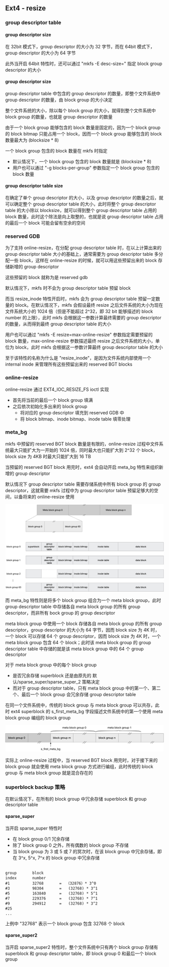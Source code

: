 ## Ext4 - resize


### group descriptor table



#### group descriptor size

在 32bit 模式下，group descriptor 的大小为 32 字节，而在 64bit 模式下，group descriptor 的大小为 64 字节

此外当开启 64bit 特性时，还可以通过 "mkfs -E desc-size=<val>" 指定 block group descriptor 的大小


#### group descriptor size

group descriptor table 中包含的 group descriptor 的数量，即整个文件系统中 group descriptor 的数量，由 block group 的大小决定

整个文件系统的大小，除以每个 block group 的大小，就得到整个文件系统中 block group 的数量，也就是 group descriptor 的数量


由于一个 block group 能够包含的 block 数量是固定的，因为一个 block group 的 block bitmap 只能占用一个 block，因而一个 block group 能够包含的 block 数量最大为 (blocksize * 8)


一个 block group 包含的 block 数量在 mkfs 时指定

- 默认情况下，一个 block group 包含的 block 数量就是 (blocksize * 8)
- 用户也可以通过 "-g blocks-per-group" 参数指定一个 block group 包含的 block 数量


#### group descriptor table size

在确定了单个 group descriptor 的大小，以及 group descriptor 的数量之后，就可以确定整个 group descriptor table 的大小，此时将整个 group descriptor table 的大小除以 blocksize，就可以得到整个 group descriptor table 占用的 block 数量，此时这个除法是向上取整的，也就是说 group descriptor table 占用的最后一个 block 可能会留有空余的空间


### reserved GDB

为了支持 online-resize，在分配 group descriptor table 时，在以上计算出来的 group descriptor table 大小的基础上，通常需要为 group descriptor table 多分配一些 block，这样在 online-resize 的时候，就可以用这些预留出来的 block 存储新增的 group descriptor

这些预留的 block 就称为是 reserved gdb


默认情况下，mkfs 时不会为 group descriptor table 预留 block


而当 resize_inode 特性开启时，mkfs 会为 group descriptor table 预留一定数量的 block。在默认情况下，mkfs 会假设最终 resize 之后文件系统的大小为现在文件系统大小的 1024 倍（但是不能超过 2^32，即 32 bit 能够描述的 block number 的上限），此时 mkfs 会根据这一参数计算最终需要的 group descriptor 的数量，从而得到最终 group descriptor table 的大小

用户也可以通过 "mkfs -E resize=max-online-resize" 参数指定需要预留的 block 数量，max-online-resize 参数描述最终 resize 之后文件系统的大小，单位为 block，此时 mkfs 会根据这一参数计算最终 group descriptor table 的大小

至于该特性的名称为什么是 "resize_inode"，是因为文件系统内部使用一个 internal inode 来管理所有这些预留出来的 reserved BGT blocks


### online-resize

online-resize 通过 EXT4_IOC_RESIZE_FS ioctl 实现

- 首先将当前的最后一个 block group 填满
- 之后依次初始化多出来的 block group
    - 将对应的 group descriptor 填充到 reserved GDB 中
    - 将 block bitmap、inode bitmap、inode table 填零处理


### meta_bg

mkfs 中预留的 reserved BGT block 数量是有限的，online-resize 过程中文件系统最大只能扩大为一开始的 1024 倍，同时最大也只能扩大到 2^32 个 block，block size 为 4KB 时最大只能扩大到 16 TB

当预留的 reserved BGT block 用完时，ext4 会自动开启 meta_bg 特性来组织新增的 group descriptor


默认情况下 group descriptor table 需要存储系统中所有 block group 的 group descriptor，这就需要 mkfs 过程中为 group descriptor table 预留足够大的空间，以备将来的 online-resize 使用

![ext4_meta_bg](media/15900337647540/ext4_meta_bg.jpg)

而 meta_bg 特性则是将多个 block group 组合为一个 meta block group，此时 group descriptor table 中存储各自 meta block group 的所有 group descriptor，而非所有 bock group 的 group descriptor

meta block group 中使用一个 block 存储各自 meta block group 的所有 group descriptor，group descriptor 的大小为 64 字节，因而 block size 为 4K 时，一个 block 可以存储 64 个 group descriptor，因而 block size 为 4K 时，一个 meta block group 包含 64 个 block；此时该 meta block group 的 group descriptor table 中存储的就是该 meta block group 中的 64 个 group descriptor


对于 meta block group 中的每个 block group

- 是否冗余存储 superblock 还是由原先的 默认/sparse_super/sparse_super_2 策略决定
- 而对于 group descriptor table，只有 meta block group 中的第一个、第二个、最后一个 block group 会冗余存储 group descriptor table



在同一个文件系统中，传统的 block group 与 meta block group 可以共存，此时 ext4 superblock 的 s_first_meta_bg 字段描述文件系统中的第一个使用 meta block group 编组的 block group

![ext4_meta_bg_mix](media/15900337647540/ext4_meta_bg_mix.jpg)

实际上 online-resize 过程中，当 reserved BGT block 用完时，对于接下来的 block group 就会使用 meta block group 方式进行编组，此时传统的 block group 与 meta block group 就是混合存在的


### superblock backup 策略

在默认情况下，在所有的 block group 中冗余存储 superblock 和 group descriptor table

#### sparse_super

当开启 sparse_super 特性时

- 在 block group 0/1 冗余存储
- 除了 block group 0 之外，所有偶数的 block group 不存储
- 当 block group 为 3 或 5 或 7 的冥次时，在该 block group 中冗余存储，即在 3^x, 5^x, 7^x 的 block group 中冗余存储

```

group       block
index       number
#1          32768       =  （32876）* 3^0
#3          98304       =   (32768) * 3^1
#5          163840      =   (32768) * 5^1
#7          229376      =   (32768) * 7^1
#9          294912      =   (32768) * 3^2
#25  
...
```

上例中 "32768" 表示一个 block group 包含 32768 个 block


#### sparse_super2

当开启 sparse_super2 特性时，整个文件系统中只有两个 block group 存储有 superblock 和 group descriptor table，即 block group 0 和最后一个 block group
